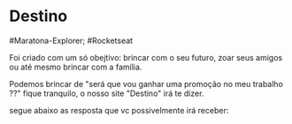 # Destino
#Maratona-Explorer; #Rocketseat

<p>Foi criado com um só obejtivo: brincar com o seu futuro, zoar seus amigos ou até mesmo brincar com a família.</p>
<p>Podemos brincar de "será que vou ganhar uma promoção no meu trabalho ??" fique tranquilo, o nosso site "Destino" irá te dizer.</p>

segue abaixo as resposta que vc possivelmente irá receber:
